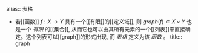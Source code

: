 alias:: 表格

- 若[[函数]] $f{:}X{\to}Y$ 具有一个[[有限]]的[[定义域]], 则 $graph(f)\subset X\times Y$ 也是一个 *有限* 的[[集合]], 从而它也可以由其所有元素的一个[[列表]]来直接确定。这个列表可以[[graph]]的形式出现, 而 *表格* 定义为该 *函数* 。
  title:: graph